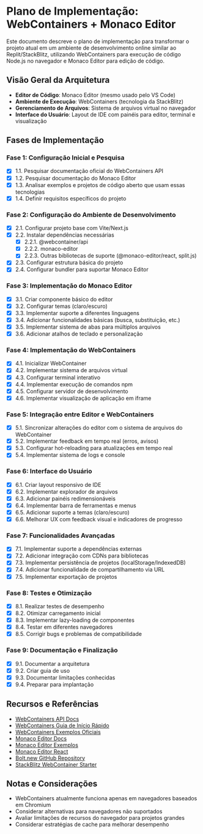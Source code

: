 # Plano de Implementação: WebContainers + Monaco Editor

Este documento descreve o plano de implementação para transformar o projeto atual em um ambiente de desenvolvimento online similar ao Replit/StackBlitz, utilizando WebContainers para execução de código Node.js no navegador e Monaco Editor para edição de código.

## Visão Geral da Arquitetura

- **Editor de Código**: Monaco Editor (mesmo usado pelo VS Code)
- **Ambiente de Execução**: WebContainers (tecnologia da StackBlitz)
- **Gerenciamento de Arquivos**: Sistema de arquivos virtual no navegador
- **Interface do Usuário**: Layout de IDE com painéis para editor, terminal e visualização

## Fases de Implementação

### Fase 1: Configuração Inicial e Pesquisa
- [x] 1.1. Pesquisar documentação oficial do WebContainers API
- [x] 1.2. Pesquisar documentação do Monaco Editor
- [x] 1.3. Analisar exemplos e projetos de código aberto que usam essas tecnologias
- [x] 1.4. Definir requisitos específicos do projeto

### Fase 2: Configuração do Ambiente de Desenvolvimento
- [x] 2.1. Configurar projeto base com Vite/Next.js
- [x] 2.2. Instalar dependências necessárias
  - [x] 2.2.1. @webcontainer/api
  - [x] 2.2.2. monaco-editor
  - [x] 2.2.3. Outras bibliotecas de suporte (@monaco-editor/react, split.js)
- [x] 2.3. Configurar estrutura básica do projeto
- [x] 2.4. Configurar bundler para suportar Monaco Editor

### Fase 3: Implementação do Monaco Editor
- [x] 3.1. Criar componente básico do editor
- [x] 3.2. Configurar temas (claro/escuro)
- [x] 3.3. Implementar suporte a diferentes linguagens
- [x] 3.4. Adicionar funcionalidades básicas (busca, substituição, etc.)
- [x] 3.5. Implementar sistema de abas para múltiplos arquivos
- [x] 3.6. Adicionar atalhos de teclado e personalização

### Fase 4: Implementação do WebContainers
- [x] 4.1. Inicializar WebContainer
- [x] 4.2. Implementar sistema de arquivos virtual
- [x] 4.3. Configurar terminal interativo
- [x] 4.4. Implementar execução de comandos npm
- [x] 4.5. Configurar servidor de desenvolvimento
- [x] 4.6. Implementar visualização de aplicação em iframe

### Fase 5: Integração entre Editor e WebContainers
- [x] 5.1. Sincronizar alterações do editor com o sistema de arquivos do WebContainer
- [x] 5.2. Implementar feedback em tempo real (erros, avisos)
- [x] 5.3. Configurar hot-reloading para atualizações em tempo real
- [x] 5.4. Implementar sistema de logs e console

### Fase 6: Interface do Usuário
- [x] 6.1. Criar layout responsivo de IDE
- [x] 6.2. Implementar explorador de arquivos
- [x] 6.3. Adicionar painéis redimensionáveis
- [x] 6.4. Implementar barra de ferramentas e menus
- [x] 6.5. Adicionar suporte a temas (claro/escuro)
- [x] 6.6. Melhorar UX com feedback visual e indicadores de progresso

### Fase 7: Funcionalidades Avançadas
- [x] 7.1. Implementar suporte a dependências externas
- [x] 7.2. Adicionar integração com CDNs para bibliotecas
- [x] 7.3. Implementar persistência de projetos (localStorage/IndexedDB)
- [x] 7.4. Adicionar funcionalidade de compartilhamento via URL
- [x] 7.5. Implementar exportação de projetos

### Fase 8: Testes e Otimização
- [x] 8.1. Realizar testes de desempenho
- [x] 8.2. Otimizar carregamento inicial
- [x] 8.3. Implementar lazy-loading de componentes
- [x] 8.4. Testar em diferentes navegadores
- [x] 8.5. Corrigir bugs e problemas de compatibilidade

### Fase 9: Documentação e Finalização
- [x] 9.1. Documentar a arquitetura
- [x] 9.2. Criar guia de uso
- [x] 9.3. Documentar limitações conhecidas
- [x] 9.4. Preparar para implantação

## Recursos e Referências

- [WebContainers API Docs](https://webcontainers.io/api)
- [WebContainers Guia de Início Rápido](https://webcontainers.io/guides/quickstart)
- [WebContainers Exemplos Oficiais](https://github.com/stackblitz/webcontainer-examples)
- [Monaco Editor Docs](https://microsoft.github.io/monaco-editor/)
- [Monaco Editor Exemplos](https://github.com/microsoft/monaco-editor/tree/main/samples)
- [Monaco Editor React](https://github.com/suren-atoyan/monaco-react)
- [Bolt.new GitHub Repository](https://github.com/stackblitz/bolt.new)
- [StackBlitz WebContainer Starter](https://stackblitz.com/github/stackblitz/webcontainer-examples/tree/main/starter)

## Notas e Considerações

- WebContainers atualmente funciona apenas em navegadores baseados em Chromium
- Considerar alternativas para navegadores não suportados
- Avaliar limitações de recursos do navegador para projetos grandes
- Considerar estratégias de cache para melhorar desempenho
